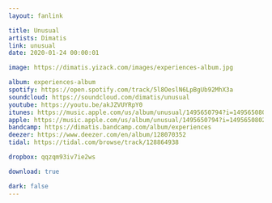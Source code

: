 ```yaml
---
layout: fanlink

title: Unusual
artists: Dimatis
link: unusual
date: 2020-01-24 00:00:01

image: https://dimatis.yizack.com/images/experiences-album.jpg

album: experiences-album
spotify: https://open.spotify.com/track/5l8OeslN6LpBgUb92MhX3a
soundcloud: https://soundcloud.com/dimatis/unusual
youtube: https://youtu.be/akJZVUYRpY0
itunes: https://music.apple.com/us/album/unusual/1495650794?i=1495650802&app=itunes
apple: https://music.apple.com/us/album/unusual/1495650794?i=1495650802&app=music
bandcamp: https://dimatis.bandcamp.com/album/experiences
deezer: https://www.deezer.com/en/album/128070352
tidal: https://tidal.com/browse/track/128864938

dropbox: qqzqm93iv7ie2ws

download: true

dark: false
---
```

